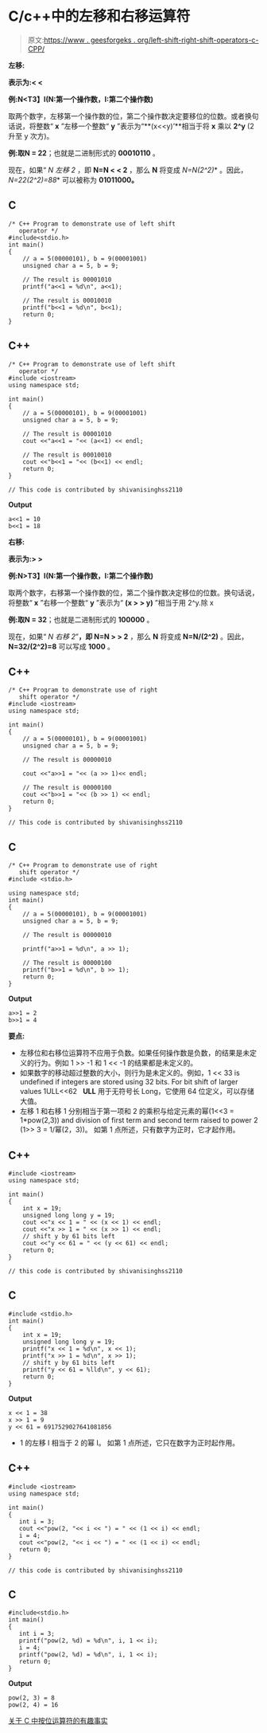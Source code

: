 # C/c++中的左移和右移运算符

> 原文:[https://www . geesforgeks . org/left-shift-right-shift-operators-c-CPP/](https://www.geeksforgeeks.org/left-shift-right-shift-operators-c-cpp/)

**左移:**

**表示为:< <**

**例:N<T3】I(N:第一个操作数，I:第二个操作数)**

取两个数字，左移第一个操作数的位，第二个操作数决定要移位的位数。或者换句话说，将整数“ **x** ”左移一个整数“ **y** ”表示为“**(x<<y)’**相当于将 **x** 乘以 **2^y** (2 升至 y 次方)。

**例:**取**N = 22**；也就是二进制形式的 **00010110** 。

现在，如果“ *N 左移 2* ，即 **N=N < < 2** ，那么 **N** 将变成 **N=N*(2^2)** 。因此， **N=22*(2^2)=88** 可以被称为 **01011000。**

## C

```
/* C++ Program to demonstrate use of left shift 
   operator */
#include<stdio.h>
int main()
{
    // a = 5(00000101), b = 9(00001001)
    unsigned char a = 5, b = 9; 

    // The result is 00001010 
    printf("a<<1 = %d\n", a<<1);

    // The result is 00010010 
    printf("b<<1 = %d\n", b<<1);  
    return 0;
}
```

## C++

```
/* C++ Program to demonstrate use of left shift 
   operator */
#include <iostream>
using namespace std;

int main()
{
    // a = 5(00000101), b = 9(00001001)
    unsigned char a = 5, b = 9; 

    // The result is 00001010 
    cout <<"a<<1 = "<< (a<<1) << endl;

    // The result is 00010010 
    cout <<"b<<1 = "<< (b<<1) << endl;  
    return 0;
}

// This code is contributed by shivanisinghss2110
```

**Output**

```
a<<1 = 10
b<<1 = 18
```

**右移:**

**表示为:> >**

**例:N>T3】I(N:第一个操作数，I:第二个操作数)**

取两个数字，右移第一个操作数的位，第二个操作数决定移位的位数。换句话说，将整数“ **x** ”右移一个整数“ **y** ”表示为“ **(x > > y)** ”相当于用 2^y.除 x

**例:**取**N = 32**；也就是二进制形式的 **100000** 。

现在，如果“ *N 右移 2*”**，即 N=N > > 2** ，那么 **N** 将变成 **N=N/(2^2)** 。因此， **N=32/(2^2)=8** 可以写成 **1000** 。

## C++

```
/* C++ Program to demonstrate use of right
   shift operator */
#include <iostream>
using namespace std;

int main()
{
    // a = 5(00000101), b = 9(00001001)
    unsigned char a = 5, b = 9;

    // The result is 00000010

    cout <<"a>>1 = "<< (a >> 1)<< endl;

    // The result is 00000100
    cout <<"b>>1 = "<< (b >> 1) << endl;
    return 0;
}

// This code is contributed by shivanisinghss2110
```

## C

```
/* C++ Program to demonstrate use of right
   shift operator */
#include <stdio.h>

using namespace std;
int main()
{
    // a = 5(00000101), b = 9(00001001)
    unsigned char a = 5, b = 9;

    // The result is 00000010

    printf("a>>1 = %d\n", a >> 1);

    // The result is 00000100
    printf("b>>1 = %d\n", b >> 1);
    return 0;
}
```

**Output**

```
a>>1 = 2
b>>1 = 4
```

**要点:**

*   左移位和右移位运算符不应用于负数。如果任何操作数是负数，的结果是未定义的行为。例如 1 >> -1 和 1 << -1 的结果都是未定义的。
*   如果数字的移动超过整数的大小，则行为是未定义的。例如，1 << 33 is undefined if integers are stored using 32 bits. For bit shift of larger values 1ULL<<62   **ULL** 用于无符号长 Long，它使用 64 位定义，可以存储大值。
*   左移 1 和右移 1 分别相当于第一项和 2 的乘积与给定元素的幂(1<<3 = 1*pow(2,3)) and division of first term and second term raised to power 2 (1>> 3 = 1/幂(2，3))。
    如第 1 点所述，只有数字为正时，它才起作用。

## C++

```
#include <iostream>
using namespace std;

int main()
{
    int x = 19;
    unsigned long long y = 19;
    cout <<"x << 1 = " << (x << 1) << endl;
    cout <<"x >> 1 = " << (x >> 1) << endl;
    // shift y by 61 bits left
    cout <<"y << 61 = " << (y << 61) << endl;
    return 0;
}

// this code is contributed by shivanisinghss2110
```

## C

```
#include <stdio.h>
int main()
{
    int x = 19;
    unsigned long long y = 19;
    printf("x << 1 = %d\n", x << 1);
    printf("x >> 1 = %d\n", x >> 1);
    // shift y by 61 bits left
    printf("y << 61 = %lld\n", y << 61);
    return 0;
}
```

**Output**

```
x << 1 = 38
x >> 1 = 9
y << 61 = 6917529027641081856
```

*   1 的左移 I 相当于 2 的幂 I。
    如第 1 点所述，它只在数字为正时起作用。

## C++

```
#include <iostream>
using namespace std;

int main()
{ 
   int i = 3;  
   cout <<"pow(2, "<< i << ") = " << (1 << i) << endl;
   i = 4;  
   cout <<"pow(2, "<< i << ") = " << (1 << i) << endl;
   return 0;
}

// this code is contributed by shivanisinghss2110
```

## C

```
#include<stdio.h>
int main()
{ 
   int i = 3;  
   printf("pow(2, %d) = %d\n", i, 1 << i);
   i = 4;  
   printf("pow(2, %d) = %d\n", i, 1 << i);
   return 0;
}
```

**Output**

```
pow(2, 3) = 8
pow(2, 4) = 16
```

[关于 C 中按位运算符的有趣事实](https://www.geeksforgeeks.org/interesting-facts-bitwise-operators-c/)